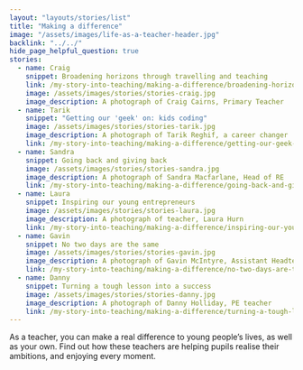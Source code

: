 ```yaml
---
layout: "layouts/stories/list"
title: "Making a difference"
image: "/assets/images/life-as-a-teacher-header.jpg"
backlink: "../../"
hide_page_helpful_question: true
stories:
  - name: Craig
    snippet: Broadening horizons through travelling and teaching
    link: /my-story-into-teaching/making-a-difference/broadening-horizons-through-travelling-and-teaching
    image: /assets/images/stories/stories-craig.jpg
    image_description: A photograph of Craig Cairns, Primary Teacher
  - name: Tarik
    snippet: "Getting our 'geek' on: kids coding"
    image: /assets/images/stories/stories-tarik.jpg
    image_description: A photograph of Tarik Reghif, a career changer
    link: /my-story-into-teaching/making-a-difference/getting-our-geek-on-kids-coding
  - name: Sandra
    snippet: Going back and giving back
    image: /assets/images/stories/stories-sandra.jpg
    image_description: A photograph of Sandra Macfarlane, Head of RE
    link: /my-story-into-teaching/making-a-difference/going-back-and-giving-back
  - name: Laura
    snippet: Inspiring our young entrepreneurs
    image: /assets/images/stories/stories-laura.jpg
    image_description: A photograph of teacher, Laura Hurn
    link: /my-story-into-teaching/making-a-difference/inspiring-our-young-entrepreneurs
  - name: Gavin
    snippet: No two days are the same
    image: /assets/images/stories/stories-gavin.jpg
    image_description: A photograph of Gavin McIntyre, Assistant Headteacher
    link: /my-story-into-teaching/making-a-difference/no-two-days-are-the-same
  - name: Danny
    snippet: Turning a tough lesson into a success
    image: /assets/images/stories/stories-danny.jpg
    image_description: A photograph of Danny Holliday, PE teacher
    link: /my-story-into-teaching/making-a-difference/turning-a-tough-lesson-into-success
---
```


As a teacher, you can make a real difference to young people’s lives, as well as your own. Find out how these teachers are helping pupils realise their ambitions, and enjoying every moment.
